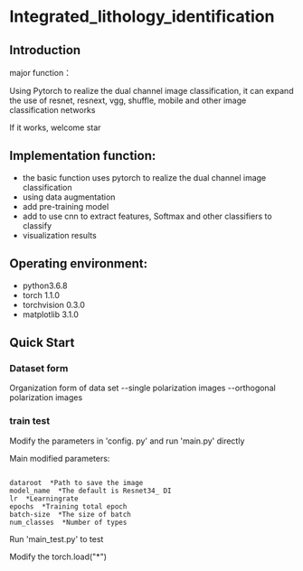 # Integrated_lithology_identification


## Introduction

major function：

Using Pytorch to realize the dual channel image classification, it can expand the use of resnet, resnext, vgg, shuffle, mobile and other image classification networks

If it works, welcome star

## Implementation function:
* the basic function uses pytorch to realize the dual channel image classification
* using data augmentation
* add pre-training model
* add to use cnn to extract features, Softmax and other classifiers to classify
* visualization results

## Operating environment:
* python3.6.8
* torch 1.1.0
* torchvision 0.3.0
* matplotlib 3.1.0

## Quick Start

### Dataset form
 Organization form of data set
--single polarization images
--orthogonal polarization images

### train test

Modify the parameters in 'config. py' and run 'main.py' directly


Main modified parameters:

```

dataroot  *Path to save the image
model_name  *The default is Resnet34_ DI
lr  *Learningrate
epochs  *Training total epoch
batch-size  *The size of batch
num_classes  *Number of types

```

Run 'main_test.py' to test

Modify the torch.load("*")
